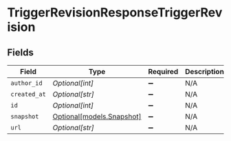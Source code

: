 # TriggerRevisionResponseTriggerRevision


## Fields

| Field                                              | Type                                               | Required                                           | Description                                        |
| -------------------------------------------------- | -------------------------------------------------- | -------------------------------------------------- | -------------------------------------------------- |
| `author_id`                                        | *Optional[int]*                                    | :heavy_minus_sign:                                 | N/A                                                |
| `created_at`                                       | *Optional[str]*                                    | :heavy_minus_sign:                                 | N/A                                                |
| `id`                                               | *Optional[int]*                                    | :heavy_minus_sign:                                 | N/A                                                |
| `snapshot`                                         | [Optional[models.Snapshot]](../models/snapshot.md) | :heavy_minus_sign:                                 | N/A                                                |
| `url`                                              | *Optional[str]*                                    | :heavy_minus_sign:                                 | N/A                                                |